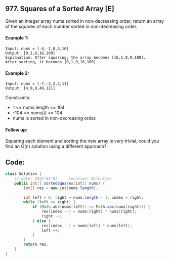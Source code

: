 ## 977. Squares of a Sorted Array [E]
Given an integer array nums sorted in non-decreasing order, return an array of the squares of each number sorted in non-decreasing order.

 

#### Example 1:
```
Input: nums = [-4,-1,0,3,10]
Output: [0,1,9,16,100]
Explanation: After squaring, the array becomes [16,1,0,9,100].
After sorting, it becomes [0,1,9,16,100].
```
#### Example 2:
```
Input: nums = [-7,-3,2,3,11]
Output: [4,9,9,49,121]
```

Constraints:

- 1 <= nums.length <= 104
- -104 <= nums[i] <= 104
- nums is sorted in non-decreasing order.
 

#### Follow up: 
Squaring each element and sorting the new array is very trivial, could you find an O(n) solution using a different approach?
   
## Code:
```java
class Solution {
    // date: 2022-03-07     location: Wilburton
    public int[] sortedSquares(int[] nums) {
        int[] res = new int[nums.length];
        
        int left = 0, right = nums.length - 1, index = right;
        while (left <= right) {
            if (Math.abs(nums[left]) <= Math.abs(nums[right])) {
                res[index --] = nums[right] * nums[right];
                right --;
            } else {
                res[index --] = nums[left] * nums[left];
                left ++;
            }
        }
        return res;
    }
}
```
